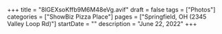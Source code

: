 +++
title = "8lGEXsoKffb9M6M48eVg.avif"
draft = false
tags = ["Photos"]
categories = ["ShowBiz Pizza Place"]
pages = ["Springfield, OH (2345 Valley Loop Rd)"]
startDate = ""
description = "June 22, 2022"
+++
